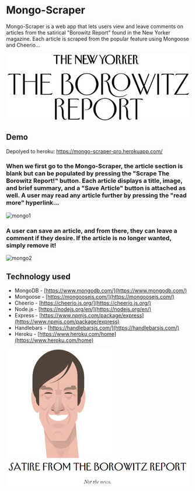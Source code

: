 # Mongo-Scraper

Mongo-Scraper is a web app that lets users view and leave comments on articles from the satirical "Borowitz Report" found in the New Yorker magazine.  Each article is scraped from the popular feature using Mongoose and Cheerio...

![newYorker](https://github.com/KruseJohn/Mongo-Scraper/blob/master/public/assets/img/newyorker2.png)




## Demo

Depolyed to heroku: https://mongo-scraper-pro.herokuapp.com/

### When we first go to the Mongo-Scraper, the article section is blank but can be populated by pressing the "Scrape The Borowitz Report!" button.  Each article displays a title, image, and brief summary, and a "Save Article" button is attached as well. A user may read any article further by pressing the "read more" hyperlink...
![mongo1](https://github.com/KruseJohn/Mongo-scraper/blob/master/public/assets/img/mongo1.gif)



### A user can save an article, and from there, they can leave a comment if they desire.  If the article is no longer wanted, simply remove it!
 ![mongo2](https://github.com/KruseJohn/Mongo-Scraper/blob/master/public/assets/img/mongo2.gif)




## Technology used
- MongoDB - [https://www.mongodb.com/](https://www.mongodb.com/)
- Mongoose - [https://mongoosejs.com/](https://mongoosejs.com/)
- Cheerio - [https://cheerio.js.org/](https://cheerio.js.org/)
- Node.js - [https://nodejs.org/en/](https://nodejs.org/en/)
- Express - [https://www.npmjs.com/package/express](https://www.npmjs.com/package/express)
- Handlebars - [https://handlebarsjs.com/](https://handlebarsjs.com/)
- Heroku - [https://www.heroku.com/home](https://www.heroku.com/home)




![newYorker](https://github.com/KruseJohn/Mongo-Scraper/blob/master/public/assets/img/andy2.png)
![newYorker](https://github.com/KruseJohn/Mongo-Scraper/blob/master/public/assets/img/satire.PNG)